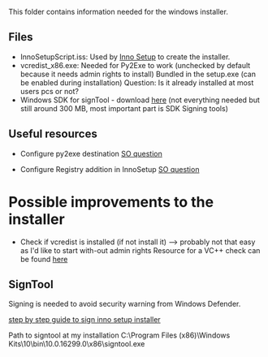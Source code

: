 This folder contains information needed for the windows installer.

## Files
- InnoSetupScript.iss: Used by [Inno Setup](http://www.jrsoftware.org/) to create the installer.
- vcredist_x86.exe: Needed for Py2Exe to work (unchecked by default because it needs admin rights to install)
  Bundled in the setup.exe (can be enabled during installation)
  Question: Is it already installed at most users pcs or not?
- Windows SDK for signTool - download [here](https://developer.microsoft.com/en-us/windows/downloads/windows-10-sdk)
  (not everything needed but still around 300 MB, most important part is SDK Signing tools)

## Useful resources
- Configure py2exe destination [SO question](https://stackoverflow.com/questions/5811960/is-there-a-way-to-specify-the-build-directory-for-py2exe)

- Configure Registry addition in InnoSetup [SO question](https://stackoverflow.com/questions/13537841/how-to-write-install-path-to-registry-after-install-is-complete-with-inno-setup)

# Possible improvements to the installer
- Check if vcredist is installed (if not install it) --> probably not that easy as I'd like to start with-out admin rights
  Resource for a VC++ check can be found [here](https://stackoverflow.com/questions/11137424/how-to-make-vcredist-x86-reinstall-only-if-not-yet-installed)


## SignTool
Signing is needed to avoid security warning from Windows Defender.

[step by step guide to sign inno setup installer](https://revolution.screenstepslive.com/s/revolution/m/10695/l/563371-signing-installers-you-create-with-inno-setup)

Path to signtool at my installation C:\Program Files (x86)\Windows Kits\10\bin\10.0.16299.0\x86\signtool.exe
